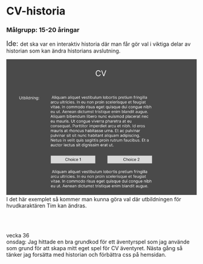 # CV-historia
### Målgrupp: 15-20 åringar

<font size= "4"> Ide: </font> det ska var en interaktiv historia där man får gör val i viktiga delar av historian som kan ändra historians avslutning.

<img src="./public/figma.png"/>
I det här exemplet så kommer man kunna göra val där utbildningen för hvudkaraktären Tim kan ändras.

<br/><br/>

vecka 36 \
onsdag: Jag hittade en bra grundkod för ett äventyrspel som jag använde som grund för att skapa mitt eget spel för CV äventyret. Nästa gång så tänker jag forsätta med historian och förbättra css på hemsidan.
